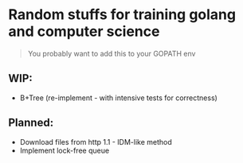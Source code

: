 # Random stuffs for training golang and computer science

> You probably want to add this to your GOPATH env

## WIP:
- B+Tree (re-implement - with intensive tests for correctness)

## Planned:
- Download files from http 1.1 - IDM-like method
- Implement lock-free queue